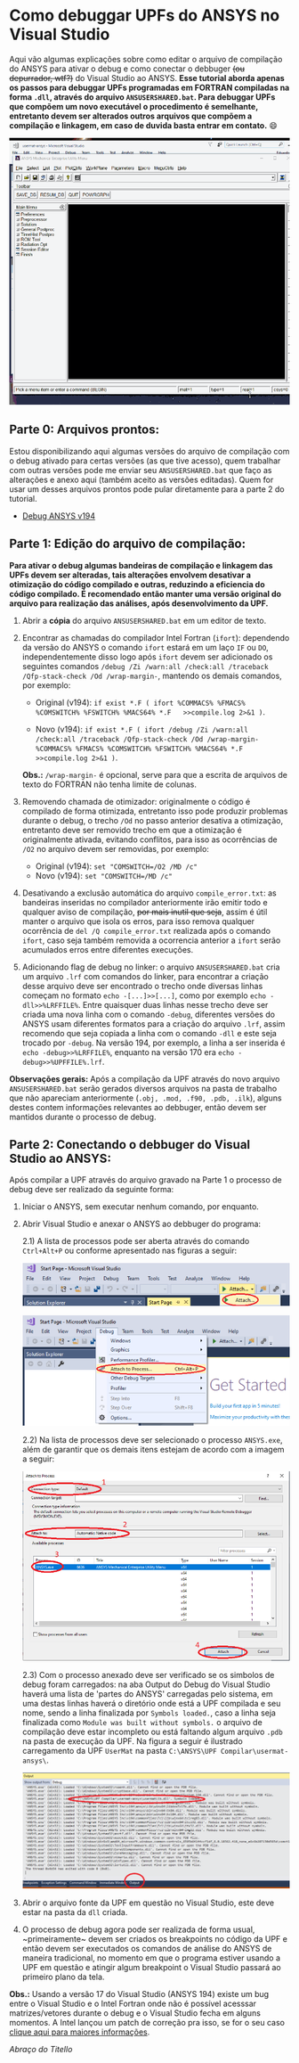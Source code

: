 # Como debuggar UPFs do ANSYS no Visual Studio
Aqui vão algumas explicações sobre como editar o arquivo de compilação do ANSYS para ativar o debug e como conectar o debbuger ~~(ou depurrador, wtf?)~~ do Visual Studio ao ANSYS. **Esse tutorial aborda apenas os passos para debuggar UPFs programadas em FORTRAN compiladas na forma `.dll`, através do arquivo `ANSUSERSHARED.bat`. Para debuggar UPFs que compõem um novo executável o procedimento é semelhante, entretanto devem ser alterados outros arquivos que compõem a compilação e linkagem, em caso de duvida basta entrar em contato.** :smile:


![](/util/anim.gif)


## Parte 0: Arquivos prontos:
Estou disponibilizando aqui algumas versões do arquivo de compilação com o debug ativado para certas versões (as que tive acesso), quem trabalhar com outras versões pode me enviar seu `ANSUSERSHARED.bat` que faço as alterações e anexo aqui (também aceito as versões editadas). Quem for usar um desses arquivos prontos pode pular diretamente para a parte 2 do tutorial.
- [Debug ANSYS v194](https://github.com/dutitello/debug-ansys-upf/raw/master/bats/debug194.bat)

## Parte 1: Edição do arquivo de compilação:
**Para ativar o debug algumas bandeiras de compilação e linkagem das UPFs devem ser alteradas, tais alterações envolvem desativar a otimização do código compilado e outras, reduzindo a eficiencia do código compilado. É recomendado então manter uma versão original do arquivo para realização das análises, após desenvolvimento da UPF.**

1) Abrir a **cópia** do arquivo `ANSUSERSHARED.bat` em um editor de texto.

2) Encontrar as chamadas do compilador Intel Fortran (`ifort`): dependendo da versão do ANSYS o comando `ifort` estará em um laço `IF` ou `DO`, independentemente disso logo após `ifort` devem ser adicionado os seguintes comandos `/debug /Zi /warn:all /check:all /traceback /Qfp-stack-check /Od /wrap-margin-`, mantendo os demais comandos, por exemplo:

    - Original (v194): `if exist *.F ( ifort %COMMACS% %FMACS% %COMSWITCH% %FSWITCH% %MACS64% *.F   >>compile.log 2>&1 )`.

    - Novo (v194):  `if exist *.F ( ifort /debug /Zi /warn:all /check:all /traceback /Qfp-stack-check /Od /wrap-margin- %COMMACS% %FMACS% %COMSWITCH% %FSWITCH% %MACS64% *.F   >>compile.log 2>&1 )`.
    
    **Obs.:** `/wrap-margin-` é opcional, serve para que a escrita de arquivos de texto do FORTRAN não tenha limite de colunas.

3) Removendo chamada de otimizador: originalmente o código é compilado de forma otimizada, entretanto isso pode produzir problemas durante o debug, o trecho `/Od` no passo anterior desativa a otimização, entretanto deve ser removido trecho em que a otimização é originalmente ativada, evitando conflitos, para isso as ocorrências de `/O2` no arquivo devem ser removidas, por exemplo:
    - Original (v194): `set "COMSWITCH=/O2 /MD /c"` 
    - Novo (v194):  `set "COMSWITCH=/MD /c"`

4) Desativando a exclusão automática do arquivo `compile_error.txt`: as bandeiras inseridas no compilador anteriormente irão emitir todo e qualquer aviso de compilação, ~~por mais inutil que seja~~, assim é útil manter o arquivo que isola os erros, para isso remova qualquer ocorrência de `del /Q compile_error.txt` realizada após o comando `ifort`, caso seja também removida a ocorrencia anterior a `ifort` serão acumulados erros entre diferentes execuções.

5) Adicionando flag de debug no linker: o arquivo `ANSUSERSHARED.bat` cria um arquivo `.lrf` com comandos do linker, para encontrar a criação desse arquivo deve ser encontrado o trecho onde diversas linhas começam no formato `echo -[...]>>[...]`, como por exemplo `echo -dll>>%LRFFILE%`. Entre quaisquer duas linhas nesse trecho deve ser criada uma nova linha com o comando `-debug`, diferentes versões do ANSYS usam diferentes formatos para a criação do arquivo `.lrf`, assim recomendo que seja copiada a linha com o comando `-dll` e este seja trocado por `-debug`. Na versão 194, por exemplo, a linha a ser inserida é `echo -debug>>%LRFFILE%`, enquanto na versão 170 era `echo -debug>>%UPFFILE%.lrf`.

**Observações gerais:**
    Após a compilação da UPF através do novo arquivo `ANSUSERSHARED.bat` serão gerados diversos arquivos na pasta de trabalho que não apareciam anteriormente (`.obj, .mod, .f90, .pdb, .ilk`), alguns destes contem informações relevantes ao debbuger, então devem ser mantidos durante o processo de debug.


## Parte 2: Conectando o debbuger do Visual Studio ao ANSYS: 
Após compilar a UPF através do arquivo gravado na Parte 1 o processo de debug deve ser realizado da seguinte forma:
1) Iniciar o ANSYS, sem executar nenhum comando, por enquanto.
2) Abrir Visual Studio e anexar o ANSYS ao debbuger do programa: 

    2.1) A lista de processos pode ser aberta através do comando `Ctrl+Alt+P` ou conforme apresentado nas figuras a seguir:

    ![](/util/attach1.png)

    ![](/util/attach2.png)

    2.2) Na lista de processos deve ser selecionado o processo `ANSYS.exe`, além de garantir que os demais itens estejam de acordo com a imagem a seguir:

    ![](/util/attach3.png)

    2.3) Com o processo anexado deve ser verificado se os simbolos de debug foram carregados: na aba Output do Debug do Visual Studio haverá uma lista de 'partes do ANSYS' carregadas pelo sistema, em uma destas linhas haverá o diretório onde está a UPF compilada e seu nome, sendo a linha finalizada por `Symbols loaded.`, caso a linha seja finalizada como `Module was built without symbols.` o arquivo de compilação deve estar incompleto ou está faltando algum arquivo `.pdb` na pasta de execução da UPF. Na figura a seguir é ilustrado carregamento da UPF `UserMat` na pasta `C:\ANSYS\UPF Compilar\usermat-ansys\`.
    
    ![](/util/symload.png)

3) Abrir o arquivo fonte da UPF em questão no Visual Studio, este deve estar na pasta da `dll` criada.

4) O processo de debug agora pode ser realizada de forma usual, ~primeiramente~ devem ser criados os breakpoints no código da UPF e então devem ser executados os comandos de análise do ANSYS de maneira tradicional, no momento em que o programa estiver usando a UPF em questão e atingir algum breakpoint o Visual Studio passará ao primeiro plano da tela. 

**Obs.:** Usando a versão 17 do Visual Studio (ANSYS 194) existe um bug entre o Visual Studio e o Intel Fortran onde não é possível acesssar matrizes/vetores durante o debug e o Visual Studio fecha em alguns momentos. A Intel lançou um patch de correção pra isso, se for o seu caso [clique aqui para maiores informações](https://software.intel.com/en-us/articles/fortran-debugger-in-microsoft-visual-studio-2017-crashes-does-not-show-arrays).


*Abraço do Titello*
